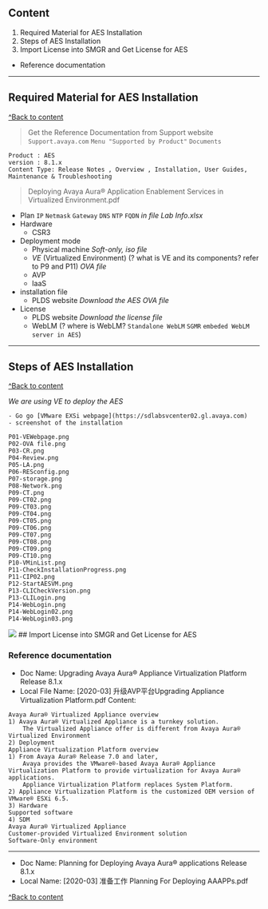 ## Content
1. Required Material for AES Installation				
2. Steps of AES Installation 
3. Import License into SMGR and Get License for AES	
- Reference documentation

------------------------------------------------------

## Required Material for AES Installation	
[^Back to content](#content)

> Get the Reference Documentation from Support website
`Support.avaya.com` `Menu "Supported by Product"` `Documents`
```
Product : AES 
version : 8.1.x
Content Type: Release Notes , Overview , Installation, User Guides, Maintenance & Troubleshooting
```

> Deploying Avaya Aura® Application Enablement Services in Virtualized Environment.pdf
- Plan `IP` `Netmask` `Gateway` `DNS` `NTP` `FQDN`   _in file Lab Info.xlsx_
- Hardware
  - CSR3
- Deployment mode
  - Physical machine *Soft-only, iso file* 
  - *VE* (Virtualized Environment) (? what is VE and its components? refer to P9 and P11) *OVA file* 
  - AVP
  - IaaS
- installation file
  - PLDS website *Download the AES OVA file*
- License
  - PLDS website *Download the license file*
  - WebLM (? where is WebLM? `Standalone WebLM` `SGMR` `embeded WebLM server in AES`)
------------------------------------------------------

## Steps of AES Installation	
[^Back to content](#content)

_We are using VE to deploy the AES_
```
- Go go [VMware EXSi webpage](https://sdlabsvcenter02.gl.avaya.com)
- screenshot of the installation                                           
                                         
P01-VEWebpage.png                                                     
P02-OVA file.png                                                    
P03-CR.png   
P04-Review.png                                                   
P05-LA.png                                                            
P06-RESconfig.png                                                     
P07-storage.png                                                       
P08-Network.png                                                       
P09-CT.png                                                            
P09-CT02.png                                                          
P09-CT03.png                                                          
P09-CT04.png                                                          
P09-CT05.png                                                          
P09-CT06.png                                                          
P09-CT07.png                                                          
P09-CT08.png                                                          
P09-CT09.png                                                          
P09-CT10.png                                                          
P10-VMinList.png                                                      
P11-CheckInstallationProgress.png                                     
P11-CIP02.png                                                         
P12-StartAESVM.png                                                    
P13-CLICheckVersion.png                                               
P13-CLILogin.png                                                      
P14-WebLogin.png                                                      
P14-WebLogin02.png                                                    
P14-WebLogin03.png  
```
<img src="\\aspac.convergys.com\cvg\SZH_Dept\Avaya Intl. Support Desk_Agents\Avaya GC Team\Suzhou SD self training\AES\AES installation screenshot\P07-storage.png">
## Import License into SMGR and Get License for AES
























### Reference documentation
- Doc Name: Upgrading Avaya Aura® Appliance Virtualization Platform Release 8.1.x
- Local File Name: [2020-03] 升级AVP平台Upgrading Appliance Virtualization Platform.pdf
Content:
```
Avaya Aura® Virtualized Appliance overview 
1) Avaya Aura® Virtualized Appliance is a turnkey solution.
    The Virtualized Appliance offer is different from Avaya Aura® Virtualized Environment
2) Deployment 
Appliance Virtualization Platform overview
1) From Avaya Aura® Release 7.0 and later, 
    Avaya provides the VMware®-based Avaya Aura® Appliance Virtualization Platform to provide virtualization for Avaya Aura® applications. 
    Appliance Virtualization Platform replaces System Platform.
2) Appliance Virtualization Platform is the customized OEM version of VMware® ESXi 6.5. 
3) Hardware
Supported software
4) SDM 
Avaya Aura® Virtualized Appliance
Customer-provided Virtualized Environment solution
Software-Only environment
```
-------------------------------------------------------------------
- Doc Name: Planning for Deploying Avaya Aura® applications Release 8.1.x
- Local Name: [2020-03] 准备工作 Planning For Deploying AAAPPs.pdf


[^Back to content](#content)




